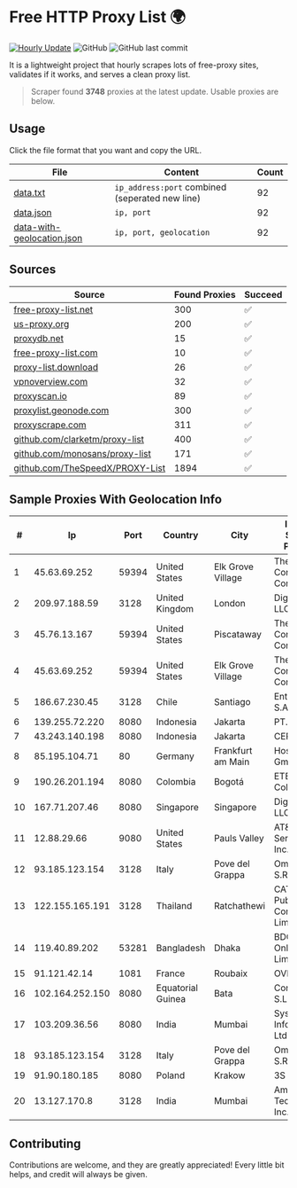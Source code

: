 
# Free HTTP Proxy List 🌍

[![Hourly Update](https://github.com/mertguvencli/http-proxy-list/actions/workflows/main.yml/badge.svg?branch=main)](https://github.com/mertguvencli/http-proxy-list/actions/workflows/main.yml)
![GitHub](https://img.shields.io/github/license/mertguvencli/http-proxy-list)
![GitHub last commit](https://img.shields.io/github/last-commit/mertguvencli/http-proxy-list)

It is a lightweight project that hourly scrapes lots of free-proxy sites, validates if it works, and serves a clean proxy list.


> Scraper found **3748** proxies at the latest update. Usable proxies are below.

## Usage

Click the file format that you want and copy the URL.


|File|Content|Count|
|----|-------|-----|
|[data.txt](https://raw.githubusercontent.com/mertguvencli/http-proxy-list/main/proxy-list/data.txt)|`ip_address:port` combined (seperated new line)|92|
|[data.json](https://raw.githubusercontent.com/mertguvencli/http-proxy-list/main/proxy-list/data.json)|`ip, port`|92|
|[data-with-geolocation.json](https://raw.githubusercontent.com/mertguvencli/http-proxy-list/main/proxy-list/data-with-geolocation.json)|`ip, port, geolocation`|92|

## Sources

|Source|Found Proxies|Succeed|
|------|-------------|-------|
|[free-proxy-list.net](https://free-proxy-list.net)|300|✅|
|[us-proxy.org](https://www.us-proxy.org)|200|✅|
|[proxydb.net](http://proxydb.net)|15|✅|
|[free-proxy-list.com](https://free-proxy-list.com/?page=&port=&type%5B%5D=http&type%5B%5D=https&up_time=0&search=Search)|10|✅|
|[proxy-list.download](https://www.proxy-list.download/HTTP)|26|✅|
|[vpnoverview.com](https://vpnoverview.com/privacy/anonymous-browsing/free-proxy-servers)|32|✅|
|[proxyscan.io](https://www.proxyscan.io)|89|✅|
|[proxylist.geonode.com](https://proxylist.geonode.com/api/proxy-list?limit=300&page=1&sort_by=lastChecked&sort_type=desc&protocols=http,https)|300|✅|
|[proxyscrape.com](https://api.proxyscrape.com/v2/?request=displayproxies&protocol=http&timeout=10000&country=all&ssl=all&anonymity=all)|311|✅|
|[github.com/clarketm/proxy-list](https://raw.githubusercontent.com/clarketm/proxy-list/master/proxy-list-raw.txt)|400|✅|
|[github.com/monosans/proxy-list](https://raw.githubusercontent.com/monosans/proxy-list/main/proxies/http.txt)|171|✅|
|[github.com/TheSpeedX/PROXY-List](https://raw.githubusercontent.com/TheSpeedX/PROXY-List/master/http.txt)|1894|✅|


## Sample Proxies With Geolocation Info

|#|Ip|Port|Country|City|Internet Service Provider|
|-|--|----|-------|----|-------------------------|
|1|45.63.69.252|59394|United States|Elk Grove Village|The Constant Company|
|2|209.97.188.59|3128|United Kingdom|London|DigitalOcean, LLC|
|3|45.76.13.167|59394|United States|Piscataway|The Constant Company|
|4|45.63.69.252|59394|United States|Elk Grove Village|The Constant Company|
|5|186.67.230.45|3128|Chile|Santiago|Entel Chile S.A.|
|6|139.255.72.220|8080|Indonesia|Jakarta|PT. LINKNET|
|7|43.243.140.198|8080|Indonesia|Jakarta|CEPATNET|
|8|85.195.104.71|80|Germany|Frankfurt am Main|Host Europe GmbH|
|9|190.26.201.194|8080|Colombia|Bogotá|ETB - Colombia|
|10|167.71.207.46|8080|Singapore|Singapore|DigitalOcean, LLC|
|11|12.88.29.66|9080|United States|Pauls Valley|AT&T Services, Inc.|
|12|93.185.123.154|3128|Italy|Pove del Grappa|Omegacom S.R.L.S.|
|13|122.155.165.191|3128|Thailand|Ratchathewi|CAT Telecom Public Company Limited|
|14|119.40.89.202|53281|Bangladesh|Dhaka|BDCOM Online Limited|
|15|91.121.42.14|1081|France|Roubaix|OVH SAS|
|16|102.164.252.150|8080|Equatorial Guinea|Bata|Conexxia GE S.L|
|17|103.209.36.56|8080|India|Mumbai|Syscon Infoway Pvt. Ltd.|
|18|93.185.123.154|3128|Italy|Pove del Grappa|Omegacom S.R.L.S.|
|19|91.90.180.185|8080|Poland|Krakow|3S S.A. LIR|
|20|13.127.170.8|3128|India|Mumbai|Amazon Technologies Inc.|



## Contributing

Contributions are welcome, and they are greatly appreciated! Every
little bit helps, and credit will always be given.

